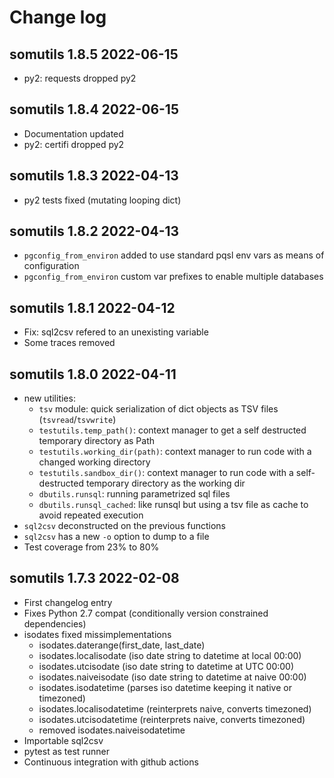 # Change log

## somutils 1.8.5 2022-06-15

- py2: requests dropped py2

## somutils 1.8.4 2022-06-15

- Documentation updated
- py2: certifi dropped py2

## somutils 1.8.3 2022-04-13

- py2 tests fixed (mutating looping dict)

## somutils 1.8.2 2022-04-13

- `pgconfig_from_environ` added to use standard pqsl env vars as means of configuration
- `pgconfig_from_environ` custom var prefixes to enable multiple databases

## somutils 1.8.1 2022-04-12

- Fix: sql2csv refered to an unexisting variable
- Some traces removed

## somutils 1.8.0 2022-04-11

- new utilities:
  - `tsv` module: quick serialization of dict objects as TSV files (`tsvread`/`tsvwrite`) 
  - `testutils.temp_path()`: context manager to get a self destructed temporary directory as Path
  - `testutils.working_dir(path)`: context manager to run code with a changed working directory
  - `testutils.sandbox_dir()`: context manager to run code with a self-destructed temporary directory as the working dir 
  - `dbutils.runsql`: running parametrized sql files
  - `dbutils.runsql_cached`: like runsql but using a tsv file as cache to avoid repeated execution
- `sql2csv` deconstructed on the previous functions
- `sql2csv` has a new `-o` option to dump to a file
- Test coverage from 23% to 80%

## somutils 1.7.3 2022-02-08

- First changelog entry
- Fixes Python 2.7 compat (conditionally version constrained dependencies)
- isodates fixed missimplementations
  - isodates.daterange(first_date, last_date)
  - isodates.localisodate (iso date string to datetime at local 00:00)
  - isodates.utcisodate (iso date string to datetime at UTC 00:00)
  - isodates.naiveisodate (iso date string to datetime at naive 00:00)
  - isodates.isodatetime (parses iso datetime keeping it native or timezoned)
  - isodates.localisodatetime (reinterprets naive, converts timezoned)
  - isodates.utcisodatetime (reinterprets naive, converts timezoned)
  - removed isodates.naiveisodatetime 
- Importable sql2csv
- pytest as test runner
- Continuous integration with github actions


